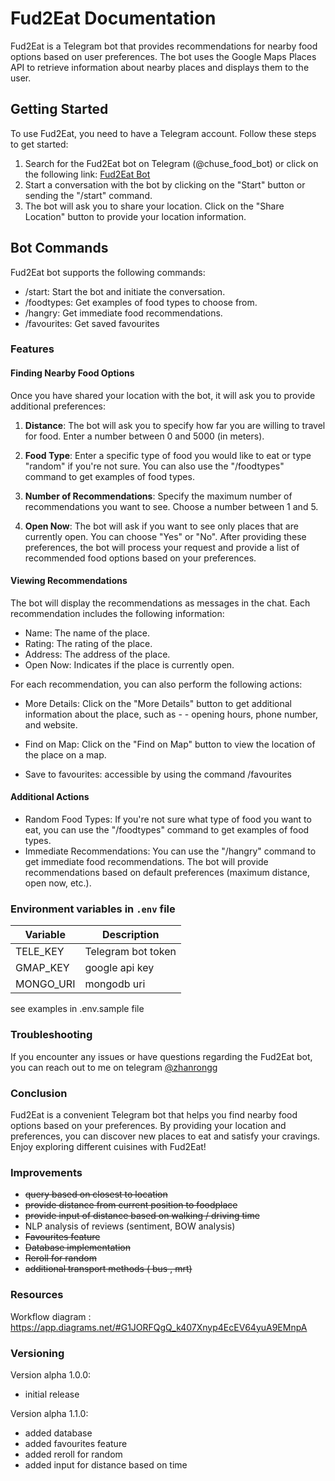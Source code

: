 # Fud2Eat Documentation

Fud2Eat is a Telegram bot that provides recommendations for nearby food options based on user preferences. The bot uses the Google Maps Places API to retrieve information about nearby places and displays them to the user.

## Getting Started

To use Fud2Eat, you need to have a Telegram account. Follow these steps to get started:

1. Search for the Fud2Eat bot on Telegram (@chuse_food_bot) or click on the following link: [Fud2Eat Bot](https://t.me/chuse_food_bot)
2. Start a conversation with the bot by clicking on the "Start" button or sending the "/start" command.
3. The bot will ask you to share your location. Click on the "Share Location" button to provide your location information.

## Bot Commands

Fud2Eat bot supports the following commands:

- /start: Start the bot and initiate the conversation.
- /foodtypes: Get examples of food types to choose from.
- /hangry: Get immediate food recommendations.
- /favourites: Get saved favourites

### Features

#### Finding Nearby Food Options

Once you have shared your location with the bot, it will ask you to provide additional preferences:

1. **Distance**: The bot will ask you to specify how far you are willing to travel for food. Enter a number between 0 and 5000 (in meters).
2. **Food Type**: Enter a specific type of food you would like to eat or type "random" if you're not sure. You can also use the "/foodtypes" command to get examples of food types.
3. **Number of Recommendations**: Specify the maximum number of recommendations you want to see. Choose a number between 1 and 5.

4. **Open Now**: The bot will ask if you want to see only places that are currently open. You can choose "Yes" or "No".
   After providing these preferences, the bot will process your request and provide a list of recommended food options based on your preferences.

#### Viewing Recommendations

The bot will display the recommendations as messages in the chat. Each recommendation includes the following information:

- Name: The name of the place.
- Rating: The rating of the place.
- Address: The address of the place.
- Open Now: Indicates if the place is currently open.

For each recommendation, you can also perform the following actions:

- More Details: Click on the "More Details" button to get additional information about the place, such as - - opening hours, phone number, and website.

- Find on Map: Click on the "Find on Map" button to view the location of the place on a map.

- Save to favourites: accessible by using the command /favourites

#### Additional Actions

- Random Food Types: If you're not sure what type of food you want to eat, you can use the "/foodtypes" command to get examples of food types.
- Immediate Recommendations: You can use the "/hangry" command to get immediate food recommendations. The bot will provide recommendations based on default preferences (maximum distance, open now, etc.).

### Environment variables in `.env` file

| Variable  | Description        |
| --------- | ------------------ |
| TELE_KEY  | Telegram bot token |
| GMAP_KEY  | google api key     |
| MONGO_URI | mongodb uri        |

see examples in .env.sample file

### Troubleshooting

If you encounter any issues or have questions regarding the Fud2Eat bot, you can reach out to me on telegram [@zhanrongg](https://t.me/zhanrongg)

### Conclusion

Fud2Eat is a convenient Telegram bot that helps you find nearby food options based on your preferences. By providing your location and preferences, you can discover new places to eat and satisfy your cravings. Enjoy exploring different cuisines with Fud2Eat!

### Improvements

- ~~query based on closest to location~~
- ~~provide distance from current position to foodplace~~
- ~~provide input of distance based on walking / driving time~~
- NLP analysis of reviews (sentiment, BOW analysis)
- ~~Favourites feature~~
- ~~Database implementation~~
- ~~Reroll for random~~
- ~~additional transport methods ( bus , mrt)~~

### Resources

Workflow diagram : https://app.diagrams.net/#G1JORFQgQ_k407Xnyp4EcEV64yuA9EMnpA

### Versioning

Version alpha 1.0.0:

- initial release

Version alpha 1.1.0:

- added database
- added favourites feature
- added reroll for random
- added input for distance based on time
